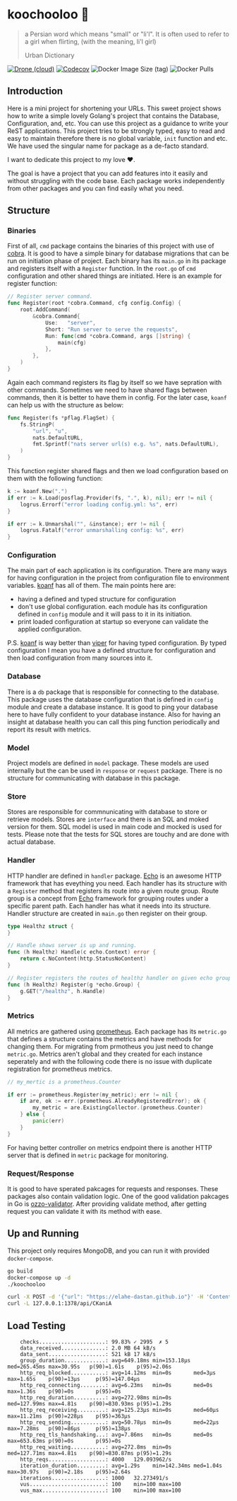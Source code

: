 # koochooloo :baby:
> a Persian word which means "small" or "li'l". It is often used to refer to a girl when flirting, (with the meaning, li'l girl)
>
> Urban Dictionary

[![Drone (cloud)](https://img.shields.io/drone/build/1995parham/koochooloo.svg?style=flat-square&logo=drone)](https://cloud.drone.io/1995parham/koochooloo)
[![Codecov](https://img.shields.io/codecov/c/gh/1995parham/koochooloo?logo=codecov&style=flat-square)](https://codecov.io/gh/1995parham/koochooloo)
![Docker Image Size (tag)](https://img.shields.io/docker/image-size/1995parham/koochooloo/latest?style=flat-square&logo=docker)
![Docker Pulls](https://img.shields.io/docker/pulls/1995parham/koochooloo?style=flat-square&logo=docker)

## Introduction
Here is a mini project for shortening your URLs.
This sweet project shows how to write a simple lovely Golang's project that contains the Database, Configuration,
and, etc. You can use this project as a guidance to write your ReST applications.
This project tries to be strongly typed, easy to read and easy to maintain therefore there is no global variable, `init` function and etc.
We have used the singular name for package as a de-facto standard.

I want to dedicate this project to my love :heart:.

The goal is have a project that you can add features into it easily and without struggling with the code base.
Each package works independently from other packages and you can find easily what you need.

## Structure
### Binaries
First of all, `cmd` package contains the binaries of this project with use of [cobra](https://github.com/spf13/cobra).
It is good to have a simple binary for database migrations that can be run on initiation phase of project.
Each binary has its `main.go` in its package and registers itself with a `Register` function.
In the `root.go` of `cmd` configuration and other shared things are initiated.
Here is an example for register function:

```go
// Register server command.
func Register(root *cobra.Command, cfg config.Config) {
	root.AddCommand(
		&cobra.Command{
			Use:   "server",
			Short: "Run server to serve the requests",
			Run: func(cmd *cobra.Command, args []string) {
				main(cfg)
			},
		},
	)
}
```

Again each command registers its flag by itself so we have sepration with other commands.
Sometimes we need to have shared flags between commands, then it is better to have them in config.
For the later case, `koanf` can help us with the structure as below:

```go
func Register(fs *pflag.FlagSet) {
	fs.StringP(
		"url", "u",
		nats.DefaultURL,
		fmt.Sprintf("nats server url(s) e.g. %s", nats.DefaultURL),
	)
}
```

This function register shared flags and then we load configuration based on them with the following function:

```go
k := koanf.New(".")
if err := k.Load(posflag.Provider(fs, ".", k), nil); err != nil {
	logrus.Errorf("error loading config.yml: %s", err)
}

if err := k.Unmarshal("", &instance); err != nil {
	logrus.Fatalf("error unmarshalling config: %s", err)
}

```

### Configuration
The main part of each application is its configuration. There are many ways for having configuration in the project from configuration file to environment variables. [koanf](https://github.com/knadh/koanf) has all of them. The main points here are:

- having a defined and typed structure for configuration
- don't use global configuration. each module has its configuration defined in `config` module and it will pass to it in its initiation.
- print loaded configuration at startup so everyone can validate the applied configuration.

P.S. [koanf](https://github.com/knadh/koanf) is way better than [viper](https://github.com/spf13/viper) for having typed configuration.
By typed configuration I mean you have a defined structure for configuration and then load configuration from many sources into it.

### Database
There is a `db` package that is responsible for connecting to the database. This package uses the database configuration that is defined in `config` module and create a database instance. It is good to ping your database here to have fully confident to your database instance.
Also for having an insight at database health you can call this ping function periodically and report its result with metrics.

### Model
Project models are defined in `model` package. These models are used internally but the can be used in `response` or `request` package.
There is no structure for communicating with database in this package.

### Store
Stores are responsible for commnunicating with database to store or retrieve models. Stores are `interface` and there is an SQL and moked version for them.
SQL model is used in main code and mocked is used for tests. Please note that the tests for SQL stores are touchy and are done with actual database.

### Handler
HTTP handler are defined in `handler` package. [Echo](https://github.com/labstack/echo) is an awesome HTTP framework that has eveything you need. Each handler has its structure with a `Register` method that registers its route into a given route group. Route group is a concept from [Echo](https://github.com/labstack/echo) framework for grouping routes under a specific parent path. Each handler has what it needs into its structure. Handler structure are created in `main.go` then register on their group.

```go
type Healthz struct {
}

// Handle shows server is up and running.
func (h Healthz) Handle(c echo.Context) error {
	return c.NoContent(http.StatusNoContent)
}

// Register registers the routes of healthz handler on given echo group.
func (h Healthz) Register(g *echo.Group) {
	g.GET("/healthz", h.Handle)
}
```

### Metrics
All metrics are gathered using [prometheus](https://prometheus.io/). Each package has its `metric.go` that defines a structure contains the metrics and have methods for changing them. For migrating from prmotheus you just need to change `metric.go`. Metrics aren't global and they created for each instance seperately and with the following code there is no issue with duplicate registration for prometheus metrics.


```go
// my_mertic is a prometheus.Counter

if err := prometheus.Register(my_metric); err != nil {
    if are, ok := err.(prometheus.AlreadyRegisteredError); ok {
        my_metric = are.ExistingCollector.(prometheus.Counter)
    } else {
        panic(err)
    }
}
```

For having better controller on metrics endpoint there is another HTTP server that is defined in `metric` package for monitoring.

### Request/Response
It is good to have sperated pakcages for requests and responses. These packages also contain validation logic.
One of the good validation pakcages in Go is [ozzo-validator](https://github.com/go-ozzo/ozzo-validation).
After providing validate method, after getting request you can validate it with its method with ease.

## Up and Running
This project only requires MongoDB, and you can run it with provided `docker-compose`.

```sh
go build
docker-compose up -d
./koochooloo
```

```sh
curl -X POST -d '{"url": "https://elahe-dastan.github.io"}' -H 'Content-Type: application/json' 127.0.0.1:1378/api/urls
curl -L 127.0.0.1:1378/api/CKaniA
```

## Load Testing

```
    checks.....................: 99.83% ✓ 2995  ✗ 5
    data_received..............: 2.0 MB 64 kB/s
    data_sent..................: 521 kB 17 kB/s
    group_duration.............: avg=649.18ms min=153.18µs med=265.45ms max=30.95s   p(90)=1.61s    p(95)=2.06s
    http_req_blocked...........: avg=14.12ms  min=0s       med=3µs      max=1.65s    p(90)=13µs     p(95)=147.04µs
    http_req_connecting........: avg=6.23ms   min=0s       med=0s       max=1.36s    p(90)=0s       p(95)=0s
    http_req_duration..........: avg=272.98ms min=0s       med=127.99ms max=4.81s    p(90)=830.93ms p(95)=1.29s
    http_req_receiving.........: avg=125.23µs min=0s       med=60µs     max=11.21ms  p(90)=228µs    p(95)=363µs
    http_req_sending...........: avg=50.78µs  min=0s       med=22µs     max=7.28ms   p(90)=86µs     p(95)=138µs
    http_req_tls_handshaking...: avg=7.86ms   min=0s       med=0s       max=653.63ms p(90)=0s       p(95)=0s
    http_req_waiting...........: avg=272.8ms  min=0s       med=127.71ms max=4.81s    p(90)=830.87ms p(95)=1.29s
    http_reqs..................: 4000   129.093962/s
    iteration_duration.........: avg=1.29s    min=142.34ms med=1.04s    max=30.97s   p(90)=2.18s    p(95)=2.64s
    iterations.................: 1000   32.273491/s
    vus........................: 100    min=100 max=100
    vus_max....................: 100    min=100 max=100
```

